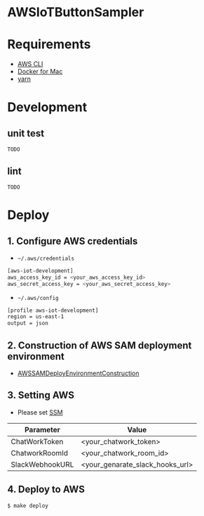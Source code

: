 AWSIoTButtonSampler
=======

# Requirements

- [AWS CLI](https://aws.amazon.com/cli/)
- [Docker for Mac](https://www.docker.com/docker-mac)
- [yarn](https://yarnpkg.com)

# Development

## unit test

```
TODO
```

## lint

```
TODO
```

# Deploy

## 1. Configure AWS credentials

- `~/.aws/credentials`

```bash
[aws-iot-development]
aws_access_key_id = <your_aws_access_key_id>
aws_secret_access_key = <your_aws_secret_access_key>
```

- `~/.aws/config`

```bash
[profile aws-iot-development]
region = us-east-1
output = json
```

## 2. Construction of AWS SAM deployment environment

- [AWSSAMDeployEnvironmentConstruction](https://github.com/kongmingstrap/AWSSAMDeployEnvironmentConstruction)

## 3. Setting AWS

- Please set [SSM](https://docs.aws.amazon.com/systems-manager/latest/userguide/systems-manager-paramstore.html)

| Parameter | Value |
| --- | --- |
| ChatWorkToken | <your_chatwork_token> |
| ChatworkRoomId | <your_chatwork_room_id> |
| SlackWebhookURL | <your_genarate_slack_hooks_url> |

## 4. Deploy to AWS

```bash
$ make deploy
```